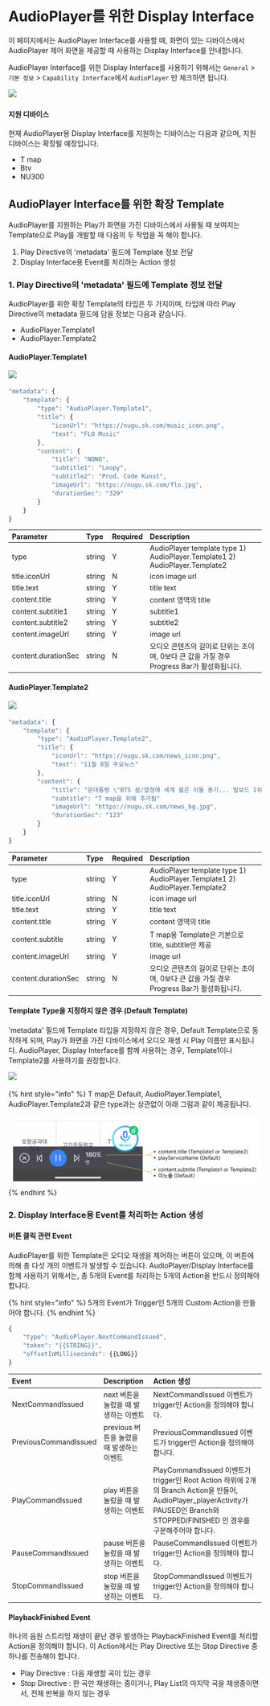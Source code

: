 # AudioPlayer를 위한 Display Interface

이 페이지에서는 AudioPlayer Interface를 사용할 때, 화면이 있는 디바이스에서 AudioPlayer 제어 화면을 제공할 때 사용하는 Display Interface를 안내합니다.   

AudioPlayer Interface를 위한 Display Interface를 사용하기 위해서는 `General` &gt; `기본 정보` &gt; `Capability Interface`에서 `AudioPlayer` 만 체크하면 됩니다. 

![](../../../../.gitbook/assets/capability_display_1.jpg)

#### 지원 디바이스

현재 AudioPlayer용 Display Interface를 지원하는 디바이스는 다음과 같으며, 지원 디바이스는 확장될 예정입니다.

* T map
* Btv
* NU300

## AudioPlayer Interface를 위한 확장 Template <a id="audioplayer-display-interface"></a>

AudioPlayer를 지원하는 Play가 화면을 가진 디바이스에서 사용될 때 보여지는 Template으로 Play를 개발할 때 다음의 두 작업을 꼭 해야 합니다.

1. Play Directive의 'metadata' 필드에 Template 정보 전달
2. Display Interface용 Event를 처리하는 Action 생성

### 1. Play Directive의 'metadata' 필드에 Template 정보 전달

AudioPlayer를 위한 확장 Template의 타입은 두 가지이며, 타입에 따라 Play Directive의 metadata 필드에 담을 정보는 다음과 같습니다.

* AudioPlayer.Template1
* AudioPlayer.Template2

#### AudioPlayer.Template1

![](../../../../.gitbook/assets/display-template1.png)

```javascript
"metadata": {    
    "template": {
        "type": "AudioPlayer.Template1",
        "title": {
            "iconUrl": "https://nugu.sk.com/music_icon.png",
            "text": "FLO Music"
        },
        "content": {
            "title": "NONO",
            "subtitle1": "Loopy",
            "subtitle2": "Prod. Code Kunst",
            "imageUrl": "https://nugu.sk.com/flo.jpg",
            "durationSec": "329"
        }
    }
}
```

| Parameter | Type | Required | Description |
| :--- | :--- | :--- | :--- |
| type | string | Y | AudioPlayer template type   1\) AudioPlayer.Template1   2\) AudioPlayer.Template2 |
| title.iconUrl | string | N | icon image url |
| title.text | string | Y | title text |
| content.title | string | Y | content 영역의 title |
| content.subtitle1 | string | Y | subtitle1 |
| content.subtitle2 | string | Y | subtitle2 |
| content.imageUrl | string | Y | image url |
| content.durationSec | string | N | 오디오 콘텐츠의 길이로 단위는 초이며, 0보다 큰 값을 가질 경우 Progress Bar가 활성화됩니다. |

#### AudioPlayer.Template2

![](../../../../.gitbook/assets/display-template2.png)

```javascript
"metadata": {    
    "template": {
        "type": "AudioPlayer.Template2",
        "title": {
            "iconUrl": "https://nugu.sk.com/news_icon.png",
            "text": "11월 8일 주요뉴스"
        },
        "content": {
            "title": "문대통령 \"BTS 꿈/열정에 세계 젊은 이들 용기... 빌보드 1위 축하",
            "subtitle": "T map을 위해 추가됨"
            "imageUrl": "https://nugu.sk.com/news_bg.jpg",
            "durationSec": "123"
        }
    }
}
```

| Parameter | Type | Required | Description |
| :--- | :--- | :--- | :--- |
| type | string | Y | AudioPlayer template type   1\) AudioPlayer.Template1   2\) AudioPlayer.Template2 |
| title.iconUrl | string | N | icon image url |
| title.text | string | Y | title text |
| content.title | string | Y | content 영역의 title |
| content.subtitle | string | Y | T map용 Template은 기본으로 title, subtitle만 제공 |
| content.imageUrl | string | Y | image url |
| content.durationSec | string | N | 오디오 콘텐츠의 길이로 단위는 초이며, 0보다 큰 값을 가질 경우 Progress Bar가 활성화됩니다. |

#### Template Type을 지정하지 않은 경우 \(Default Template\)

'metadata' 필드에 Template 타입을 지정하지 않은 경우, Default Template으로 동작하게 되며, Play가 화면을 가진 디바이스에서 오디오 재생 시 Play 이름만 표시됩니다. AudioPlayer, Display Interface를 함께 사용하는 경우, Template1이나 Template2를 사용하기를 권장합니다.

![](../../../../.gitbook/assets/display-default-template.png)

{% hint style="info" %}
T map은 Default, AudioPlayer.Template1, AudioPlayer.Template2과 같은 type과는 상관없이 아래 그림과 같이 제공됩니다.

 ![](../../../../.gitbook/assets/display-tmap-1.png)
{% endhint %}

### 2. Display Interface용 Event를 처리하는 Action 생성

#### 버튼 클릭 관련 Event

AudioPlayer를 위한 Template은 오디오 재생을 제어하는 버튼이 있으며, 이 버튼에 의해 총 다섯 개의 이벤트가 발생할 수 있습니다. AudioPlayer/Display Interface를 함께 사용하기 위해서는, 총 5개의 Event를 처리하는 5개의 Action을 반드시 정의해야 합니다.

{% hint style="info" %}
5개의 Event가 Trigger인 5개의 Custom Action을 만들어야 합니다.
{% endhint %}

```javascript
{
    "type": "AudioPlayer.NextCommandIssued",
    "token": "{{STRING}}",
    "offsetInMilliseconds": {{LONG}}
}
```

| Event | Description | Action 생성 |
| :--- | :--- | :--- |
| NextCommandIssued | next 버튼을 눌렀을 때 발생하는 이벤트 | NextCommandIssued 이벤트가 trigger인 Action을 정의해야 합니다. |
| PreviousCommandIssued | previous 버튼을 눌렸을 때 발생하는 이벤트 | PreviousCommandIssued 이벤트가 trigger인 Action을 정의해야 합니다. |
| PlayCommandIssued | play 버튼을 눌렀을 때 발생하는 이벤트 | PlayCommandIssued 이벤트가 trigger인 Root Action 하위에 2개의 Branch Action을 만들어, AudioPlayer\_playerActivity가 PAUSED인 Branch와 STOPPED/FINISHED 인 경우를 구분해주어야 합니다. |
| PauseCommandIssued | pause 버튼을 눌렀을 때 발생하는 이벤트 | PauseCommandIssued 이벤트가 trigger인 Action을 정의해야 합니다. |
| StopCommandIssued | stop 버튼을 눌렀을 때 발생하는 이벤트 | StopCommandIssued 이벤트가 trigger인 Action을 정의해야 합니다. |

#### PlaybackFinished Event

하나의 음원 스트리밍 재생이 끝난 경우 발생하는 PlaybackFinished Event를 처리할 Action을 정의해야 합니다. 이 Action에서는 Play Directive 또는 Stop Directive 중 하나를 전송해야 합니다.

* Play Directive : 다음 재생할 곡이 있는 경우
* Stop Directive : 한 곡만 재생하는 중이거나, Play List의 마지막 곡을 재생중이면서, 전체 반복을 하지 않는 경우 

